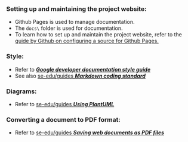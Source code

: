 ### Setting up and maintaining the project website:

* Github Pages is used to manage documentation.
* The `docs\` folder is used for documentation.
* To learn how to set up and maintain the project website, refer to
  the [guide by Github on configuring a source for Github Pages.](https://docs.github.com/en/pages/getting-started-with-github-pages/configuring-a-publishing-source-for-your-github-pages-site#choosing-a-publishing-source)

### Style:

* Refer to [***Google developer documentation style guide***](https://developers.google.com/style)
* See also [se-edu/guides ***Markdown coding standard***](https://se-education.org/guides/conventions/markdown.html)

### Diagrams:

* Refer to [se-edu/guides ***Using PlantUML***](https://se-education.org/guides/tutorials/plantUml.html)

### Converting a document to PDF format:

* Refer to [se-edu/guides ***Saving web documents as PDF
  files***](https://se-education.org/guides/tutorials/savingPdf.html)